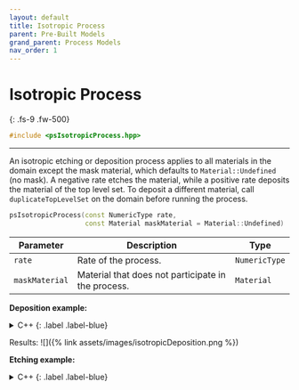 ```yaml
---
layout: default
title: Isotropic Process
parent: Pre-Built Models
grand_parent: Process Models
nav_order: 1
---
```


# Isotropic Process
{: .fs-9 .fw-500}

```c++
#include <psIsotropicProcess.hpp>
```
---

An isotropic etching or deposition process applies to all materials in the domain except the mask material, which defaults to `Material::Undefined` (no mask). A negative rate etches the material, while a positive rate deposits the material of the top level set. To deposit a different material, call `duplicateTopLevelSet` on the domain before running the process.

```c++
psIsotropicProcess(const NumericType rate,
                   const Material maskMaterial = Material::Undefined)
```

| Parameter | Description | Type |
|-----------|-------------|------|
| `rate` | Rate of the process. | `NumericType` |
| `maskMaterial` | Material that does not participate in the process. | `Material` |

__Deposition example:__

<details markdown="1">
<summary markdown="1">
C++
{: .label .label-blue}
</summary>
```c++
#include <psIsotropicProcess.hpp>
#include <psMakeTrench.hpp>
#include <psProcess.hpp>

using namespace viennaps;

int main() {
  using NumericType = double;
  constexpr int D = 2;

  auto domain = SmartPointer<Domain<NumericType, D>>::New();
  MakeTrench<NumericType, D>(domain, 0.1 /*gridDelta*/, 20. /*xExtent*/,
                             20. /*yExtent*/, 10. /*trenchWidth*/,
                             10. /*trenchDepth*/, 0., 0., false, false,
                             Material::Si)
      .apply();
  // duplicate top layer to capture deposition
  domain->duplicateTopLevelSet(Material::SiO2);

  auto model = SmartPointer<IsotropicProcess<NumericType, D>>::New(
      0.1 /*rate*/, Material::None);

  domain->saveVolumeMesh("trench_initial");
  Process<NumericType, D>(domain, model, 20.).apply(); // run process for 20s
  domain->saveVolumeMesh("trench_final");
}
```
</details>

<details markdown="1">
<summary markdown="1">
Python
{: .label .label-green}
</summary>
```python
import viennaps2d as vps

domain = vps.Domain()
vps.MakeTrench(domain=domain,
               gridDelta=0.1,
               xExtent=20.0,
               yExtent=20.0,
               trenchWidth=10.0,
               trenchDepth=10.0,
               taperingAngle=0.0,
               baseHeight=0.0,
               periodicBoundary=False,
               makeMask=False,
               material=vps.Material.Si
              ).apply()
# duplicate top layer to capture deposition
domain.duplicateTopLevelSet(vps.Material.SiO2)

model = vps.IsotropicProcess(rate=0.1)

domain.saveVolumeMesh("trench_initial")
vps.Process(domain, model, 20.0).apply()
domain.saveVolumeMesh("trench_final")
```
</details>

Results:
![]({% link assets/images/isotropicDeposition.png %})

__Etching example:__
<details markdown="1">
<summary markdown="1">
C++
{: .label .label-blue}
</summary>
```c++
#include <psIsotropicProcess.hpp>
#include <psMakeTrench.hpp>
#include <psProcess.hpp>

using namespace viennaps;

int main() {
  using NumericType = double;
  constexpr int D = 2;

  auto domain = SmartPointer<Domain<NumericType, D>>::New();
  MakeTrench<NumericType, D>(domain, 0.1 /*gridDelta*/, 20. /*xExtent*/,
                             20. /*yExtent*/, 5. /*trenchWidth*/,
                             5. /*trenchDepth*/, 0., 0., false, true /*makeMask*/,
                             Material::Si)
      .apply();

  auto model = SmartPointer<IsotropicProcess<NumericType, D>>::New(
      -0.1 /*rate*/, Material::Mask);

  domain->saveVolumeMesh("trench_initial");
  Process<NumericType, D>(domain, model, 50.).apply(); // run process for 20s
  domain->saveVolumeMesh("trench_final");
}
```
</details>

<details markdown="1">
<summary markdown="1">
Python
{: .label .label-green}
</summary>
```python
import viennaps2d as vps

domain = vps.Domain()
vps.MakeTrench(domain=domain,
               gridDelta=0.1,
               xExtent=20.0,
               yExtent=20.0,
               trenchWidth=5.0,
               trenchDepth=5.0,
               taperingAngle=0.0,
               baseHeight=0.0,
               periodicBoundary=False,
               makeMask=True,
               material=vps.Material.Si
              ).apply()

model = vps.IsotropicProcess(rate=-0.1, maskMaterial=vps.Material.Mask)

domain.saveVolumeMesh("trench_initial", True)
vps.Process(domain, model, 50.0).apply()
domain.saveVolumeMesh("trench_final", True)
```
</details>